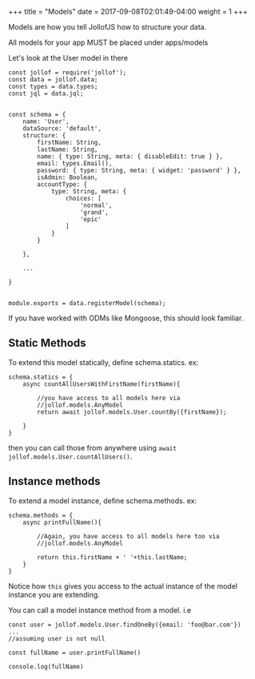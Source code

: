 +++
title = "Models"
date =  2017-09-08T02:01:49-04:00
weight = 1
+++

Models are how you tell JollofJS how to structure your data.

All models for your app MUST be placed under apps/models

Let's look at the User model in there

```
const jollof = require('jollof');
const data = jollof.data;
const types = data.types;
const jql = data.jql;


const schema = {
    name: 'User',
    dataSource: 'default',
    structure: {
        firstName: String,
        lastName: String,
        name: { type: String, meta: { disableEdit: true } },
        email: types.Email(),
        password: { type: String, meta: { widget: 'password' } },
        isAdmin: Boolean,
        accountType: {
            type: String, meta: {
                choices: [
                    'normal',
                    'grand',
                    'epic'
                ]
            }
        }

    },

    ...

}


module.exports = data.registerModel(schema);
```

If you have worked with ODMs like Mongoose, this should look familiar.

## Static Methods
To extend this model statically, define schema.statics. ex:

```
schema.statics = {
    async countAllUsersWithFirstName(firstName){

        //you have access to all models here via
        //jollof.models.AnyModel
        return await jollof.models.User.countBy({firstName});

    }
}
```

then you can call those from anywhere using `await jollof.models.User.countAllUsers()`.

## Instance methods

To extend a model instance, define schema.methods. ex:
```
schema.methods = {
    async printFullName(){

        //Again, you have access to all models here too via
        //jollof.models.AnyModel

        return this.firstName + ' '+this.lastName;
    }
}
```
Notice how `this` gives you access to the actual instance of the model instance you are extending.

You can call a model instance method from a model. i.e
```
const user = jollof.models.User.findOneBy({email: 'foo@bar.com'})
...
//assuming user is not null

const fullName = user.printFullName()

console.log(fullName)

```